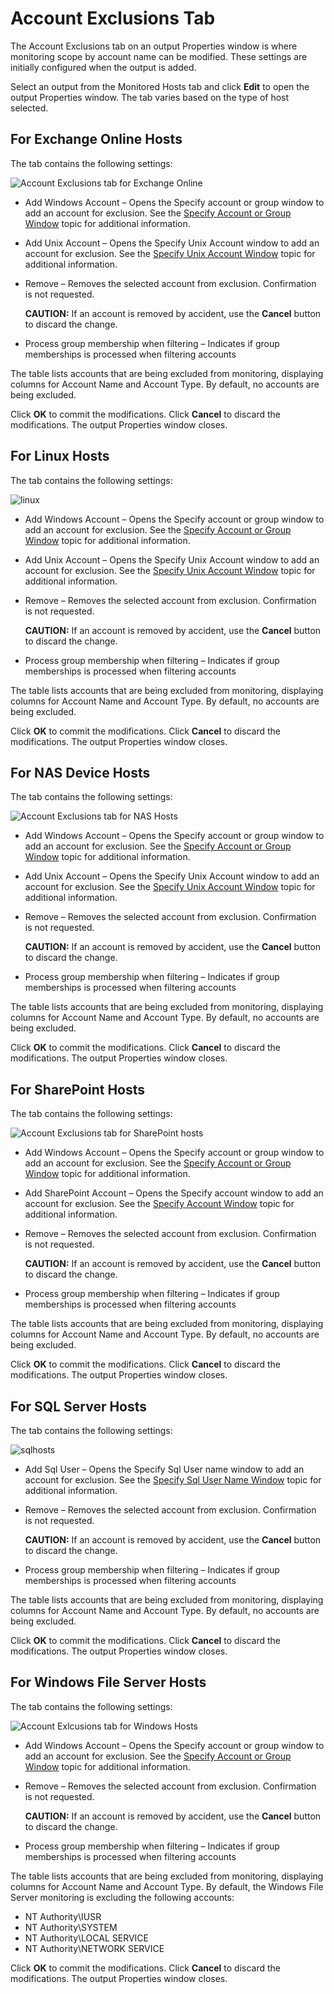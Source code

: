 # Account Exclusions Tab

The Account Exclusions tab on an output Properties window is where monitoring scope by account name
can be modified. These settings are initially configured when the output is added.

Select an output from the Monitored Hosts tab and click **Edit** to open the output Properties
window. The tab varies based on the type of host selected.

## For Exchange Online Hosts

The tab contains the following settings:

![Account Exclusions tab for Exchange Online](/img/product_docs/activitymonitor/8.0/admin/outputs/accountexclusions_exchangeonline.webp)

- Add Windows Account – Opens the Specify account or group window to add an account for exclusion.
  See the [Specify Account or Group Window](/docs/activitymonitor/8.0/admin/outputs/window/specifywindowsaccount.md) topic for additional
  information.
- Add Unix Account – Opens the Specify Unix Account window to add an account for exclusion. See the
  [Specify Unix Account Window](/docs/activitymonitor/8.0/admin/outputs/window/specifyunixaccount.md) topic for additional information.
- Remove – Removes the selected account from exclusion. Confirmation is not requested.

    **CAUTION:** If an account is removed by accident, use the **Cancel** button to discard the
    change.

- Process group membership when filtering – Indicates if group memberships is processed when
  filtering accounts

The table lists accounts that are being excluded from monitoring, displaying columns for Account
Name and Account Type. By default, no accounts are being excluded.

Click **OK** to commit the modifications. Click **Cancel** to discard the modifications. The output
Properties window closes.

## For Linux Hosts

The tab contains the following settings:

![linux](/img/product_docs/activitymonitor/8.0/admin/outputs/linux.webp)

- Add Windows Account – Opens the Specify account or group window to add an account for exclusion.
  See the [Specify Account or Group Window](/docs/activitymonitor/8.0/admin/outputs/window/specifywindowsaccount.md) topic for additional
  information.
- Add Unix Account – Opens the Specify Unix Account window to add an account for exclusion. See the
  [Specify Unix Account Window](/docs/activitymonitor/8.0/admin/outputs/window/specifyunixaccount.md) topic for additional information.
- Remove – Removes the selected account from exclusion. Confirmation is not requested.

    **CAUTION:** If an account is removed by accident, use the **Cancel** button to discard the
    change.

- Process group membership when filtering – Indicates if group memberships is processed when
  filtering accounts

The table lists accounts that are being excluded from monitoring, displaying columns for Account
Name and Account Type. By default, no accounts are being excluded.

Click **OK** to commit the modifications. Click **Cancel** to discard the modifications. The output
Properties window closes.

## For NAS Device Hosts

The tab contains the following settings:

![Account Exclusions tab for NAS Hosts](/img/product_docs/activitymonitor/8.0/admin/outputs/nasdevices.webp)

- Add Windows Account – Opens the Specify account or group window to add an account for exclusion.
  See the [Specify Account or Group Window](/docs/activitymonitor/8.0/admin/outputs/window/specifywindowsaccount.md) topic for additional
  information.
- Add Unix Account – Opens the Specify Unix Account window to add an account for exclusion. See the
  [Specify Unix Account Window](/docs/activitymonitor/8.0/admin/outputs/window/specifyunixaccount.md) topic for additional information.
- Remove – Removes the selected account from exclusion. Confirmation is not requested.

    **CAUTION:** If an account is removed by accident, use the **Cancel** button to discard the
    change.

- Process group membership when filtering – Indicates if group memberships is processed when
  filtering accounts

The table lists accounts that are being excluded from monitoring, displaying columns for Account
Name and Account Type. By default, no accounts are being excluded.

Click **OK** to commit the modifications. Click **Cancel** to discard the modifications. The output
Properties window closes.

## For SharePoint Hosts

The tab contains the following settings:

![Account Exclusions tab for SharePoint hosts](/img/product_docs/activitymonitor/8.0/admin/outputs/sharepoint.webp)

- Add Windows Account – Opens the Specify account or group window to add an account for exclusion.
  See the [Specify Account or Group Window](/docs/activitymonitor/8.0/admin/outputs/window/specifywindowsaccount.md) topic for additional
  information.
- Add SharePoint Account – Opens the Specify account window to add an account for exclusion. See the
  [Specify Account Window](/docs/activitymonitor/8.0/admin/outputs/window/specifysharepointaccount.md) topic for additional information.
- Remove – Removes the selected account from exclusion. Confirmation is not requested.

    **CAUTION:** If an account is removed by accident, use the **Cancel** button to discard the
    change.

- Process group membership when filtering – Indicates if group memberships is processed when
  filtering accounts

The table lists accounts that are being excluded from monitoring, displaying columns for Account
Name and Account Type. By default, no accounts are being excluded.

Click **OK** to commit the modifications. Click **Cancel** to discard the modifications. The output
Properties window closes.

## For SQL Server Hosts

The tab contains the following settings:

![sqlhosts](/img/product_docs/activitymonitor/8.0/admin/outputs/sqlhosts.webp)

- Add Sql User – Opens the Specify Sql User name window to add an account for exclusion. See the
  [Specify Sql User Name Window](/docs/activitymonitor/8.0/admin/outputs/window/specifysqluser.md) topic for additional information.
- Remove – Removes the selected account from exclusion. Confirmation is not requested.

    **CAUTION:** If an account is removed by accident, use the **Cancel** button to discard the
    change.

- Process group membership when filtering – Indicates if group memberships is processed when
  filtering accounts

The table lists accounts that are being excluded from monitoring, displaying columns for Account
Name and Account Type. By default, no accounts are being excluded.

Click **OK** to commit the modifications. Click **Cancel** to discard the modifications. The output
Properties window closes.

## For Windows File Server Hosts

The tab contains the following settings:

![Account Exlcusions tab for Windows Hosts](/img/product_docs/activitymonitor/8.0/admin/outputs/windows.webp)

- Add Windows Account – Opens the Specify account or group window to add an account for exclusion.
  See the [Specify Account or Group Window](/docs/activitymonitor/8.0/admin/outputs/window/specifywindowsaccount.md) topic for additional
  information.
- Remove – Removes the selected account from exclusion. Confirmation is not requested.

    **CAUTION:** If an account is removed by accident, use the **Cancel** button to discard the
    change.

- Process group membership when filtering – Indicates if group memberships is processed when
  filtering accounts

The table lists accounts that are being excluded from monitoring, displaying columns for Account
Name and Account Type. By default, the Windows File Server monitoring is excluding the following
accounts:

- NT Authority\IUSR
- NT Authority\SYSTEM
- NT Authority\LOCAL SERVICE
- NT Authority\NETWORK SERVICE

Click **OK** to commit the modifications. Click **Cancel** to discard the modifications. The output
Properties window closes.
